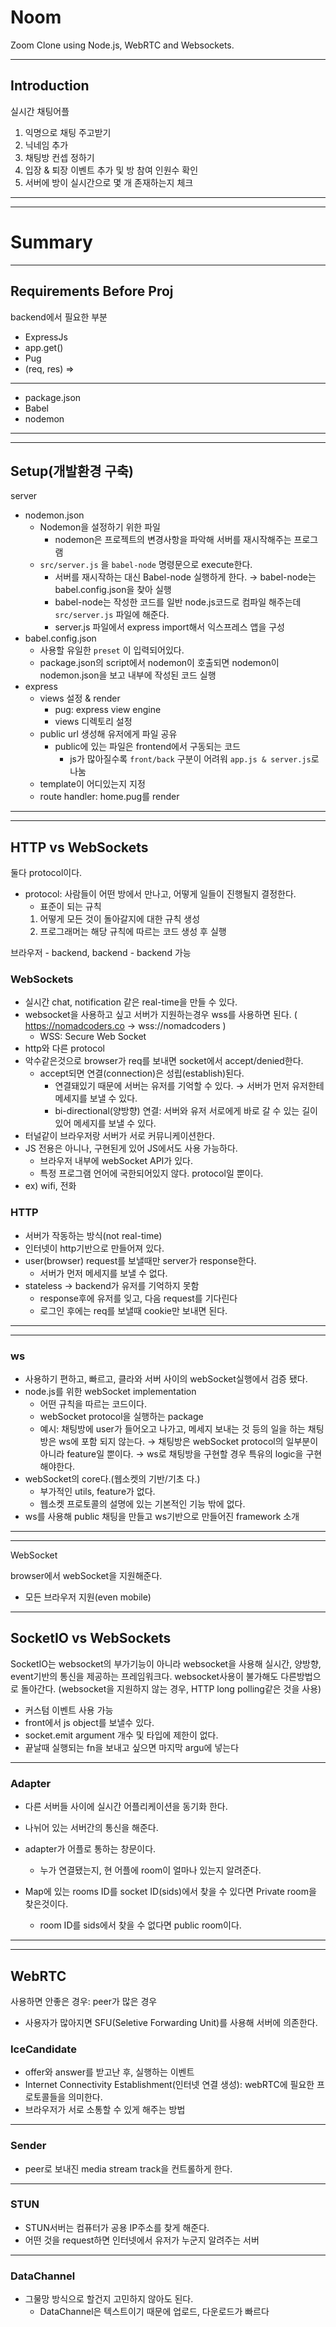 # Noom

Zoom Clone using Node.js, WebRTC and Websockets.

---

## Introduction

실시간 채팅어플

1. 익명으로 채팅 주고받기
2. 닉네임 추가
3. 채팅방 컨셉 정하기
4. 입장 & 퇴장 이벤트 추가 및 방 참여 인원수 확인
5. 서버에 방이 실시간으로 몇 개 존재하는지 체크

---

---

# Summary

---

## Requirements Before Proj

backend에서 필요한 부분

- ExpressJs
- app.get()
- Pug
- (req, res) ⇒

---

- package.json
- Babel
- nodemon

---

---

## Setup(개발환경 구축)

server

- nodemon.json
  - Nodemon을 설정하기 위한 파일
    - nodemon은 프로젝트의 변경사항을 파악해 서버를 재시작해주는 프로그램
  - `src/server.js` 을 `babel-node` 명령문으로 execute한다.
    - 서버를 재시작하는 대신 Babel-node 실행하게 한다. → babel-node는 babel.config.json을 찾아 실행
    - babel-node는 작성한 코드를 일반 node.js코드로 컴파일 해주는데 `src/server.js` 파일에 해준다.
    - server.js 파일에서 express import해서 익스프레스 앱을 구성
- babel.config.json
  - 사용할 유일한 `preset` 이 입력되어있다.
  - package.json의 script에서 nodemon이 호출되면 nodemon이 nodemon.json을 보고 내부에 작성된 코드 실행
- express
  - views 설정 & render
    - pug: express view engine
    - views 디렉토리 설정
  - public url 생성해 유저에게 파일 공유
    - public에 있는 파일은 frontend에서 구동되는 코드
      - js가 많아질수록 `front/back` 구분이 어려워 `app.js & server.js`로 나눔
  - template이 어디있는지 지정
  - route handler: home.pug를 render

---

---

## HTTP vs WebSockets

둘다 protocol이다.

- protocol: 사람들이 어떤 방에서 만나고, 어떻게 일들이 진행될지 결정한다.
  - 표준이 되는 규칙
  1. 어떻게 모든 것이 돌아갈지에 대한 규칙 생성
  2. 프로그래머는 해당 규칙에 따르는 코드 생성 후 실행

브라우저 - backend, backend - backend 가능

### WebSockets

- 실시간 chat, notification 같은 real-time을 만들 수 있다.
- websocket을 사용하고 싶고 서버가 지원하는경우 wss를 사용하면 된다. ( https://nomadcoders.co → wss://nomadcoders )
  - WSS: Secure Web Socket
- http와 다른 protocol
- 악수같은것으로 browser가 req를 보내면 socket에서 accept/denied한다.
  - accept되면 연결(connection)은 성립(establish)된다.
    - 연결돼있기 때문에 서버는 유저를 기억할 수 있다. → 서버가 먼저 유저한테 메세지를 보낼 수 있다.
    - bi-directional(양방향) 연결: 서버와 유저 서로에게 바로 갈 수 있는 길이 있어 메세지를 보낼 수 있다.
- 터널같이 브라우저랑 서버가 서로 커뮤니케이션한다.
- JS 전용은 아니나, 구현된게 있어 JS에서도 사용 가능하다.
  - 브라우저 내부에 webSocket API가 있다.
  - 특정 프로그램 언어에 국한되어있지 않다. protocol일 뿐이다.
- ex) wifi, 전화

### HTTP

- 서버가 작동하는 방식(not real-time)
- 인터넷이 http기반으로 만들어져 있다.
- user(browser) request를 보낼때만 server가 response한다.
  - 서버가 먼저 메세지를 보낼 수 없다.
- stateless → backend가 유저를 기억하지 못함
  - response후에 유저를 잊고, 다음 request를 기다린다
  - 로그인 후에는 req를 보낼때 cookie만 보내면 된다.

---

---

### ws

- 사용하기 편하고, 빠르고, 클라와 서버 사이의 webSocket실행에서 검증 됐다.
- node.js를 위한 webSocket implementation
  - 어떤 규칙을 따르는 코드이다.
  - webSocket protocol을 실행하는 package
  - 예시: 채팅방에 user가 들어오고 나가고, 메세지 보내는 것 등의 일을 하는 채팅방은 ws에 포함 되지 않는다.
    → 채팅방은 webSocket protocol의 일부분이 아니라 feature일 뿐이다.
    → ws로 채팅방을 구현할 경우 특유의 logic을 구현해야한다.
- webSocket의 core다.(웹소켓의 기반/기초 다.)
  - 부가적인 utils, feature가 없다.
  - 웹소켓 프로토콜의 설명에 있는 기본적인 기능 밖에 없다.
- ws를 사용해 public 채팅을 만들고 ws기반으로 만들어진 framework 소개

---

---

WebSocket

browser에서 webSocket을 지원해준다.

- 모든 브라우저 지원(even mobile)

---

## SocketIO vs WebSockets

SocketIO는 websocket의 부가기능이 아니라
websocket을 사용해 실시간, 양방향, event기반의 통신을 제공하는 프레임워크다.
websocket사용이 불가해도 다른방법으로 돌아간다.
(websocket을 지원하지 않는 경우, HTTP long polling같은 것을 사용)

- 커스텀 이벤트 사용 가능
- front에서 js object를 보낼수 있다.
- socket.emit argument 개수 및 타입에 제한이 없다.
- 끝날때 실행되는 fn을 보내고 싶으면 마지막 argu에 넣는다

---

### Adapter

- 다른 서버들 사이에 실시간 어플리케이션을 동기화 한다.
- 나뉘어 있는 서버간의 통신을 해준다.
- adapter가 어플로 통하는 창문이다.

  - 누가 연결됐는지, 현 어플에 room이 얼마나 있는지 알려준다.

- Map에 있는 rooms ID를 socket ID(sids)에서 찾을 수 있다면 Private room을 찾은것이다.
  - room ID를 sids에서 찾을 수 없다면 public room이다.

---

---

## WebRTC

사용하면 안좋은 경우: peer가 많은 경우

- 사용자가 많아지면 SFU(Seletive Forwarding Unit)를 사용해 서버에 의존한다.

### IceCandidate

- offer와 answer를 받고난 후, 실행하는 이벤트
- Internet Connectivity Establishment(인터넷 연결 생성): webRTC에 필요한 프로토콜들을 의미한다.
- 브라우저가 서로 소통할 수 있게 해주는 방법

---

### Sender

- peer로 보내진 media stream track을 컨트롤하게 한다.

---

### STUN

- STUN서버는 컴퓨터가 공용 IP주소를 찾게 해준다.
- 어떤 것을 request하면 인터넷에서 유저가 누군지 알려주는 서버

---

### DataChannel

- 그물망 방식으로 할건지 고민하지 않아도 된다.
  - DataChannel은 텍스트이기 때문에 업로드, 다운로드가 빠르다
